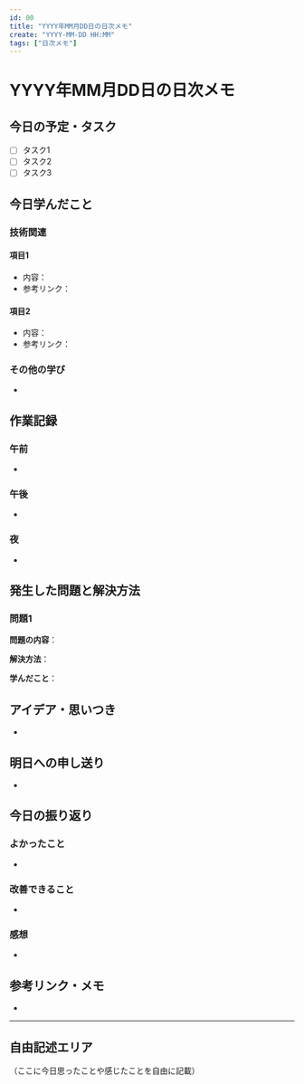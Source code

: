 ```yaml
---
id: 00
title: "YYYY年MM月DD日の日次メモ"
create: "YYYY-MM-DD HH:MM"
tags: ["日次メモ"]
---
```


# YYYY年MM月DD日の日次メモ

## 今日の予定・タスク

- [ ] タスク1
- [ ] タスク2
- [ ] タスク3

## 今日学んだこと

### 技術関連

#### 項目1
- 内容：
- 参考リンク：

#### 項目2
- 内容：
- 参考リンク：

### その他の学び

- 

## 作業記録

### 午前
- 

### 午後
- 

### 夜
- 

## 発生した問題と解決方法

### 問題1
**問題の内容**：


**解決方法**：


**学んだこと**：


## アイデア・思いつき

- 

## 明日への申し送り

- 

## 今日の振り返り

### よかったこと
- 

### 改善できること
- 

### 感想
- 

## 参考リンク・メモ

- 

---

## 自由記述エリア

（ここに今日思ったことや感じたことを自由に記載）